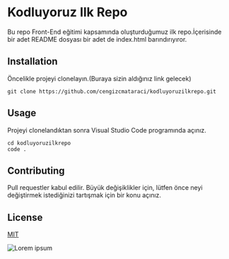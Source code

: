 # Kodluyoruz Ilk Repo
Bu repo Front-End eğitimi kapsamında oluşturduğumuz ilk repo.İçerisinde bir adet README dosyası bir adet de index.html barındırıyıror.
## Installation
Öncelikle projeyi clonelayın.(Buraya sizin aldığınız link gelecek)
```
git clone https://github.com/cengizcmataraci/kodluyoruzilkrepo.git
```
## Usage
Projeyi clonelandıktan sonra Visual Studio Code programında açınız.
```
cd kodluyoruzilkrepo
code .
```
## Contributing
Pull requestler kabul edilir. Büyük değişiklikler için, lütfen önce neyi değiştirmek istediğinizi tartışmak için bir konu açınız.
## License
[MIT](http://google.com)

![Lorem ipsum](http://picsum.photos/200/300)